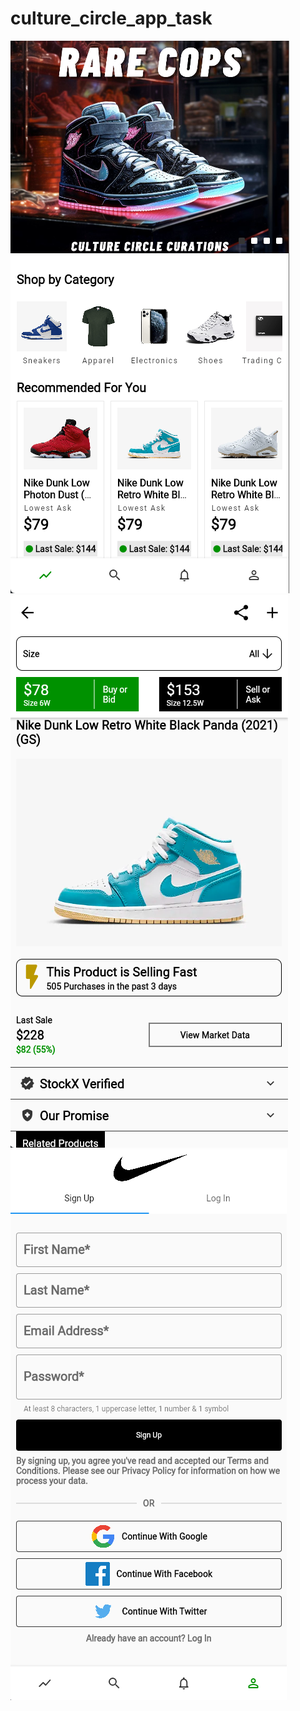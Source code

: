 # culture_circle_app_task

![Screenshot1](assets/screenshots/screenshot1.png)
![Screenshot2](assets/screenshots/screenshot2.png)
![Screenshot3](assets/screenshots/screenshot3.png)
